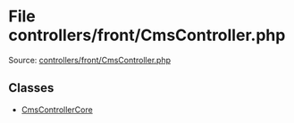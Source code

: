 File controllers/front/CmsController.php
=========

Source: [controllers/front/CmsController.php](https://github.com/PrestaShop/PrestaShop/blob/1.6.0.11/controllers/front/CmsController.php)


Classes
-------

* [CmsControllerCore](class.CmsControllerCore.md)

